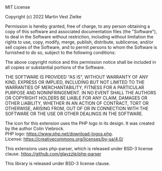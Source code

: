 MIT License

Copyright (c) 2022 Martin Vest Zielke

Permission is hereby granted, free of charge, to any person obtaining a copy
of this software and associated documentation files (the "Software"), to deal
in the Software without restriction, including without limitation the rights
to use, copy, modify, merge, publish, distribute, sublicense, and/or sell
copies of the Software, and to permit persons to whom the Software is
furnished to do so, subject to the following conditions:

The above copyright notice and this permission notice shall be included in all
copies or substantial portions of the Software.

THE SOFTWARE IS PROVIDED "AS IS", WITHOUT WARRANTY OF ANY KIND, EXPRESS OR
IMPLIED, INCLUDING BUT NOT LIMITED TO THE WARRANTIES OF MERCHANTABILITY,
FITNESS FOR A PARTICULAR PURPOSE AND NONINFRINGEMENT. IN NO EVENT SHALL THE
AUTHORS OR COPYRIGHT HOLDERS BE LIABLE FOR ANY CLAIM, DAMAGES OR OTHER
LIABILITY, WHETHER IN AN ACTION OF CONTRACT, TORT OR OTHERWISE, ARISING FROM,
OUT OF OR IN CONNECTION WITH THE SOFTWARE OR THE USE OR OTHER DEALINGS IN THE
SOFTWARE.


The icon for this extension uses the PHP logo in its design.
It was created by the author Colin Viebrock.   
PHP logo: https://www.php.net/download-logos.php.  
License:  https://creativecommons.org/licenses/by-sa/4.0/

This extensions uses php-parser, which is released under BSD-3 license clause.
https://github.com/glayzzle/php-parser

This library is released under BSD-3 license clause.